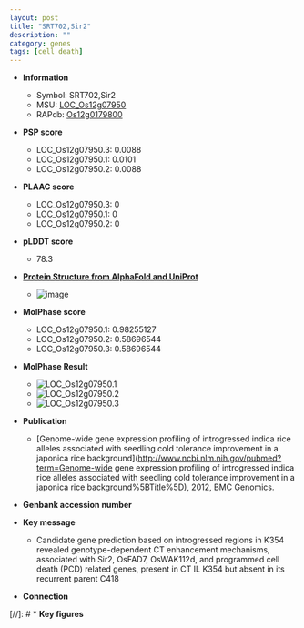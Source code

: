 ```yaml
---
layout: post
title: "SRT702,Sir2"
description: ""
category: genes
tags: [cell death]
---
```


* **Information**  
    + Symbol: SRT702,Sir2  
    + MSU: [LOC_Os12g07950](http://rice.plantbiology.msu.edu/cgi-bin/ORF_infopage.cgi?orf=LOC_Os12g07950)  
    + RAPdb: [Os12g0179800](http://rapdb.dna.affrc.go.jp/viewer/gbrowse_details/irgsp1?name=Os12g0179800)  

* **PSP score**  
    + LOC_Os12g07950.3: 0.0088 
    + LOC_Os12g07950.1: 0.0101 
    + LOC_Os12g07950.2: 0.0088 

* **PLAAC score**  
    + LOC_Os12g07950.3: 0 
    + LOC_Os12g07950.1: 0 
    + LOC_Os12g07950.2: 0 

* **pLDDT score**
    + 78.3

* **[Protein Structure from AlphaFold and UniProt](https://www.uniprot.org/uniprotkb/Q2QWW9/entry#structure)**
    + ![image](https://ricepsp.github.io/images/Q2/AF-Q2QWW9-F1.png)

* **MolPhase score**
    + LOC_Os12g07950.1: 0.98255127
    + LOC_Os12g07950.2: 0.58696544
    + LOC_Os12g07950.3: 0.58696544

* **MolPhase Result**
    + ![LOC_Os12g07950.1](https://304243504.github.io/Pictures/LOC_Os12g/LOC_Os12g07950.1.png)
    + ![LOC_Os12g07950.2](https://304243504.github.io/Pictures/LOC_Os12g/LOC_Os12g07950.2.png)
    + ![LOC_Os12g07950.3](https://304243504.github.io/Pictures/LOC_Os12g/LOC_Os12g07950.3.png)

* **Publication**  
    + [Genome-wide gene expression profiling of introgressed indica rice alleles associated with seedling cold tolerance improvement in a japonica rice background](http://www.ncbi.nlm.nih.gov/pubmed?term=Genome-wide gene expression profiling of introgressed indica rice alleles associated with seedling cold tolerance improvement in a japonica rice background%5BTitle%5D), 2012, BMC Genomics.

* **Genbank accession number**  

* **Key message**  
    + Candidate gene prediction based on introgressed regions in K354 revealed genotype-dependent CT enhancement mechanisms, associated with Sir2, OsFAD7, OsWAK112d, and programmed cell death (PCD) related genes, present in CT IL K354 but absent in its recurrent parent C418

* **Connection**  

[//]: # * **Key figures**  


